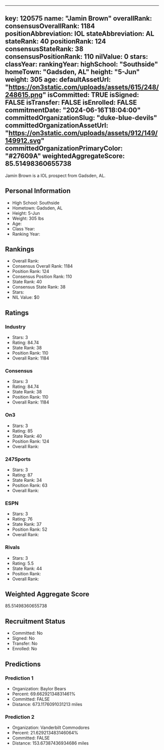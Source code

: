 ---
  key: 120575
  name: "Jamin Brown"
  overallRank: 
  consensusOverallRank: 1184
  positionAbbreviation: IOL
  stateAbbreviation: AL
  stateRank: 40
  positionRank: 124
  consensusStateRank: 38
  consensusPositionRank: 110
  nilValue: 0
  stars: 
  classYear: 
  rankingYear: 
  highSchool: "Southside"
  homeTown: "Gadsden, AL"
  height: "5-Jun"
  weight: 305
  age: 
  defaultAssetUrl: "https://on3static.com/uploads/assets/615/248/248615.png"
  isCommitted: TRUE
  isSigned: FALSE
  isTransfer: FALSE
  isEnrolled: FALSE
  commitmentDate: "2024-06-16T18:04:00"
  committedOrganizationSlug: "duke-blue-devils"
  committedOrganizationAssetUrl: "https://on3static.com/uploads/assets/912/149/149912.svg"
  committedOrganizationPrimaryColor: "#27609A"
  weightedAggregateScore: 85.51498360655738
  ---
  
  Jamin Brown is a IOL prospect from Gadsden, AL.
  
  ## Personal Information
  - High School: Southside
  - Hometown: Gadsden, AL
  - Height: 5-Jun
  - Weight: 305 lbs
  - Age: 
  - Class Year: 
  - Ranking Year: 
  
  ## Rankings
  - Overall Rank: 
  - Consensus Overall Rank: 1184
  - Position Rank: 124
  - Consensus Position Rank: 110
  - State Rank: 40
  - Consensus State Rank: 38
  - Stars: 
  - NIL Value: $0
  
  ## Ratings
  
  ### Industry
  - Stars: 3
  - Rating: 84.74
  - State Rank: 38
  - Position Rank: 110
  - Overall Rank: 1184
  
  ### Consensus
  - Stars: 3
  - Rating: 84.74
  - State Rank: 38
  - Position Rank: 110
  - Overall Rank: 1184
  
  ### On3
  - Stars: 3
  - Rating: 85
  - State Rank: 40
  - Position Rank: 124
  - Overall Rank: 
  
  ### 247Sports
  - Stars: 3
  - Rating: 87
  - State Rank: 34
  - Position Rank: 63
  - Overall Rank: 
  
  ### ESPN
  - Stars: 3
  - Rating: 76
  - State Rank: 37
  - Position Rank: 52
  - Overall Rank: 
  
  ### Rivals
  - Stars: 3
  - Rating: 5.5
  - State Rank: 44
  - Position Rank: 
  - Overall Rank: 
  
  ## Weighted Aggregate Score
  85.51498360655738
  
  ## Recruitment Status
  - Committed: No
  - Signed: No
  - Transfer: No
  - Enrolled: No
  
  
  
  ## Predictions
  
  ### Prediction 1
  - Organization: Baylor Bears
  - Percent: 69.66292134831461%
  - Committed: FALSE
  - Distance: 673.1176091031213 miles
  
  ### Prediction 2
  - Organization: Vanderbilt Commodores
  - Percent: 21.629213483146064%
  - Committed: FALSE
  - Distance: 153.67387436934686 miles
  